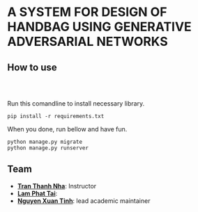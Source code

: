 # A SYSTEM FOR DESIGN OF HANDBAG USING GENERATIVE ADVERSARIAL NETWORKS

## How to use
<p align="center">
  <img   src="">
  <img   src="">
</p>
<img   src="">

Run this comandline to install necessary library.
```
pip install -r requirements.txt
```
When you done, run bellow and have fun.
```
python manage.py migrate
python manage.py runserver
```

## Team

* **[Tran Thanh Nha]()**: Instructor
* **[Lam Phat Tai](https://github.com/lamphattai2105)**: 
* **[Nguyen Xuan Tinh](https://github.com/xngtinh)**: lead academic maintainer
